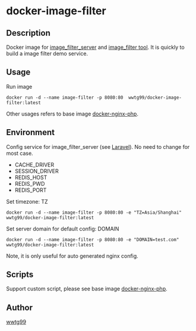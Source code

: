 # docker-image-filter

## Description
Docker image for [image_filter_server](https://github.com/wwtg99/image_filter_server) and [image_filter tool](https://github.com/wwtg99/image_filter). It is quickly to build a image filter demo service.

## Usage
Run image

```
docker run -d --name image-filter -p 8080:80  wwtg99/docker-image-filter:latest
```

Other usages refers to base image [docker-nginx-php](https://hub.docker.com/r/wwtg99/docker-nginx-php7).

## Environment
Config service for image_filter_server (see [Laravel](https://laravel.com/docs/5.6/configuration)). No need to change for most case.

- CACHE_DRIVER
- SESSION_DRIVER
- REDIS_HOST
- REDIS_PWD
- REDIS_PORT

Set timezone: TZ

```
docker run -d --name image-filter -p 8080:80 -e "TZ=Asia/Shanghai"  wwtg99/docker-image-filter:latest
```

Set server domain for default config: DOMAIN

```
docker run -d --name image-filter -p 8080:80 -e "DOMAIN=test.com"  wwtg99/docker-image-filter:latest
```

Note, it is only useful for auto generated nginx config.

## Scripts
Support custom script, please see base image [docker-nginx-php](https://hub.docker.com/r/wwtg99/docker-nginx-php7).

## Author
[wwtg99](http://52jing.wang)
